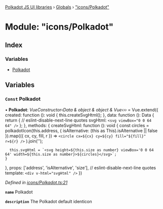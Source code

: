 [Polkadot JS UI libraries](../README.md) › [Globals](../globals.md) › ["icons/Polkadot"](_icons_polkadot_.md)

# Module: "icons/Polkadot"

## Index

### Variables

* [Polkadot](_icons_polkadot_.md#const-polkadot)

## Variables

### `Const` Polkadot

• **Polkadot**: *VueConstructor‹Data & object & object & Vue‹››* = Vue.extend({
  created: function (): void {
    this.createSvgHtml();
  },
  data: function (): Data {
    return {
      // eslint-disable-next-line quotes
      svgHtml: `<svg viewBox="0 0 64 64" />`
    };
  },
  methods: {
    createSvgHtml: function (): void {
      const circles = polkadotIcon(this.address, { isAlternative: (this as This).isAlternative || false }).map(({ cx, cy, fill, r }) =>
        `<circle cx=${cx} cy=${cy} fill="${fill}" r=${r} />`
      ).join('');

      this.svgHtml = `<svg height=${this.size as number} viewBox='0 0 64 64' width=${this.size as number}>${circles}</svg>`;
    }
  },
  props: ['address', 'isAlternative', 'size'],
  // eslint-disable-next-line quotes
  template: `<div v-html="svgHtml" />`
})

*Defined in [icons/Polkadot.ts:21](https://github.com/polkadot-js/ui/blob/25d9da314/packages/vue-identicon/src/icons/Polkadot.ts#L21)*

**`name`** Polkadot

**`description`** The Polkadot default identicon
